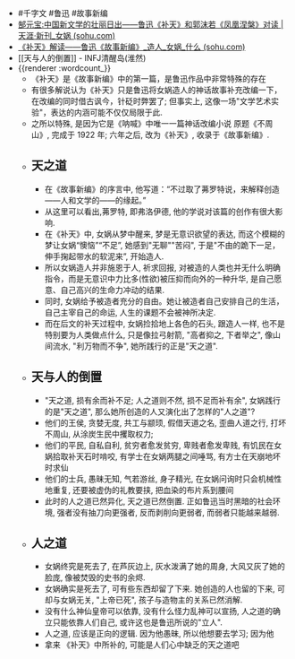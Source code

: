 - #千字文 #鲁迅 #故事新编
- [郜元宝:中国新文学的壮丽日出——鲁迅《补天》和郭沫若《凤凰涅槃》对读 | 天涯·新刊_女娲 (sohu.com)](https://www.sohu.com/a/312645833_595443)
- [《补天》解读——鲁迅《故事新编》_造人_女娲_什么 (sohu.com)](https://www.sohu.com/a/715800717_121124388)
- [[天与人的倒置]] - INFJ清醒岛(淮然)
- {{renderer :wordcount_}}
	- 《补天》是《故事新编》中的第一篇，是鲁迅作品中非常特殊的存在
	- 有很多解说认为《补天》只是鲁迅将女娲造人的神话故事补充改编一下，在改编的同时借古讽今，针砭时弊罢了; 但事实上, 这像一场"文学艺术实验"，表达的内涵可能不仅仅局限于此.
	- 之所以特殊, 是因为它是《呐喊》中唯一一篇神话改编小说 原题《不周山》, 完成于 1922 年; 六年之后, 改为《补天》, 收录于《故事新编》.
	- ## 天之道
		- 在《故事新编》的序言中, 他写道：“不过取了茀罗特说，来解释创造——人和文学的——的缘起。”
		- 从这里可以看出,茀罗特, 即弗洛伊德, 他的学说对该篇的创作有很大影响.
		- 在《补天》中, 女娲从梦中醒来, 梦是无意识欲望的表达, 而这个模糊的梦让女娲“懊恼”“不足”,  她感到"无聊""苦闷", 于是"不由的跪下一足，伸手掬起带水的软泥来”, 开始造人.
		- 所以女娲造人并非施恩于人, 祈求回报, 对被造的人类也并无什么明确指令，而是无意识中力比多(性欲)被压抑而向外的一种升华, 是自己愿意、自己高兴的生命力冲动的结果.
		- 同时, 女娲给予被造者充分的自由。她让被造者自己安排自己的生活，自己主宰自己的命运, 人生的课题不会被神所决定.
		- 而在后文的补天过程中, 女娲捡拾地上各色的石头, 跟造人一样, 也不是特别要为人类做点什么, 只是像拉弓射箭, "高者抑之, 下者举之", 像山间流水, "利万物而不争", 她所践行的正是"天之道".
	- ## 天与人的倒置
		- "天之道, 损有余而补不足; 人之道则不然, 损不足而补有余", 女娲践行的是"天之道", 那么她所创造的人又演化出了怎样的"人之道"?
		- 他们的王侯, 贪婪无度, 共工与颛顼, 假借天道之名, 歪曲人道之行, 打坏不周山, 从涂炭生民中攫取权力;
		- 他们的平民, 自私自利, 贫穷者愈发贫穷, 卑贱者愈发卑贱, 有饥民在女娲拾取补天石时啃咬, 有学士在女娲两腿之间唾骂, 有方士在天崩地坏时求仙
		- 他们的士兵, 愚昧无知, 气若游丝, 身子精光, 在女娲问询时只会机械性地重复, 还要被虚伪的礼教要挟, 把血染的布片系到腰间
		- 此时的人之道已然异化, 天之道已然倒置. 正如鲁迅当时黑暗的社会环境, 强者没有抽刀向更强者, 反而剥削向更弱者, 而弱者只能越来越弱.
	- ## 人之道
		- 女娲终究是死去了, 在芦灰边上, 灰水泼满了她的周身, 大风又灰了她的脸庞, 像被焚毁的史书的余烬.
		- 女娲确实是死去了, 可有些东西却留了下来. 她创造的人也留的下来, 可却与女娲无关, "上帝已死", 孩子与造物主的关系已然消解.
		- 没有什么神仙皇帝可以依靠, 没有什么怪力乱神可以宣扬, 人之道的确立只能依靠人们自己, 或许这也是鲁迅所说的"立人".
		- 人之道, 应该是正向的逻辑. 因为他愚昧, 所以他想要去学习; 因为他
		- 拿来 《补天》中所补的, 可能是人们心中缺乏的天之道吧